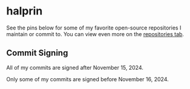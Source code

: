 # halprin

See the pins below for some of my favorite open-source repositories I maintain or commit to.  You can view even more on the [repositories tab](https://github.com/halprin?tab=repositories).

## Commit Signing

All of my commits are signed after November 15, 2024.

Only some of my commits are signed before November 16, 2024.
